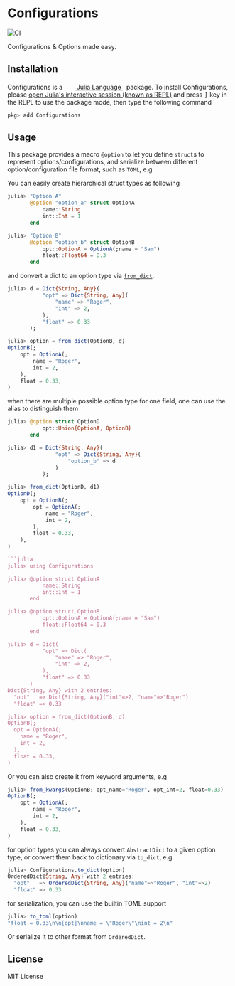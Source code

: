 # Configurations

[![CI](https://github.com/Roger-luo/Configurations.jl/workflows/CI/badge.svg)](https://github.com/Roger-luo/Configurations.jl/actions)

Configurations & Options made easy.

## Installation

<p>
Configurations is a &nbsp;
    <a href="https://julialang.org">
        <img src="https://raw.githubusercontent.com/JuliaLang/julia-logo-graphics/master/images/julia.ico" width="16em">
        Julia Language
    </a>
    &nbsp; package. To install Configurations,
    please <a href="https://docs.julialang.org/en/v1/manual/getting-started/">open
    Julia's interactive session (known as REPL)</a> and press <kbd>]</kbd> key in the REPL to use the package mode, then type the following command
</p>

```julia
pkg> add Configurations
```

## Usage

This package provides a macro `@option` to let you define `struct`s to represent options/configurations, and serialize between
different option/configuration file format, such as `TOML`, e.g

You can easily create hierarchical struct types as following

```julia
julia> "Option A"
       @option "option_a" struct OptionA
           name::String
           int::Int = 1
       end

julia> "Option B"
       @option "option_b" struct OptionB
           opt::OptionA = OptionA(;name = "Sam")
           float::Float64 = 0.3
       end
```

and convert a dict to an option type via [`from_dict`](@ref).

```julia
julia> d = Dict{String, Any}(
           "opt" => Dict{String, Any}(
               "name" => "Roger",
               "int" => 2,
           ),
           "float" => 0.33
       );

julia> option = from_dict(OptionB, d)
OptionB(;
    opt = OptionA(;
        name = "Roger",
        int = 2,
    ),
    float = 0.33,
)
```

when there are multiple possible option type for one field,
one can use the alias to distinguish them

```julia
julia> @option struct OptionD
           opt::Union{OptionA, OptionB}
       end

julia> d1 = Dict{String, Any}(
               "opt" => Dict{String, Any}(
                   "option_b" => d
               )
           );

julia> from_dict(OptionD, d1)
OptionD(;
    opt = OptionB(;
        opt = OptionA(;
            name = "Roger",
            int = 2,
        ),
        float = 0.33,
    ),
)

```julia
julia> using Configurations

julia> @option struct OptionA
           name::String
           int::Int = 1
       end

julia> @option struct OptionB
           opt::OptionA = OptionA(;name = "Sam")
           float::Float64 = 0.3
       end

julia> d = Dict(
           "opt" => Dict(
               "name" => "Roger",
               "int" => 2,
           ),
           "float" => 0.33
       )
Dict{String, Any} with 2 entries:
  "opt"   => Dict{String, Any}("int"=>2, "name"=>"Roger")
  "float" => 0.33

julia> option = from_dict(OptionB, d)
OptionB(;
  opt = OptionA(;
    name = "Roger",
    int = 2,
  ),
  float = 0.33,
)
```

Or you can also create it from keyword arguments, e.g

```julia
julia> from_kwargs(OptionB; opt_name="Roger", opt_int=2, float=0.33)
OptionB(;
    opt = OptionA(;
        name = "Roger",
        int = 2,
    ),
    float = 0.33,
)
```

for option types you can always convert `AbstractDict` to a given option type,
or convert them back to dictionary via `to_dict`, e.g

```julia
julia> Configurations.to_dict(option)
OrderedDict{String, Any} with 2 entries:
  "opt"   => OrderedDict{String, Any}("name"=>"Roger", "int"=>2)
  "float" => 0.33
```

for serialization, you can use the builtin TOML support

```julia
julia> to_toml(option)
"float = 0.33\n\n[opt]\nname = \"Roger\"\nint = 2\n"
```

Or serialize it to other format from `OrderedDict`.

## License

MIT License
